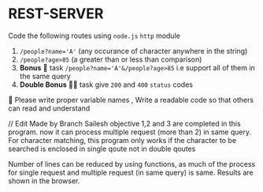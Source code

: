 # REST-SERVER

Code the following routes using `node.js` `http` module

1. `/people?name='A'` (any occurance of character anywhere in the string)
2. `/people?age>85` (a greater than or less than comparison)
3. **Bonus** :beers: task  `/people?name='A'&/people?age>85` i.e support all of them in the same query
4. **Double Bonus** 🍻:beers: task give `200` and `400` `status` codes
   

:art: Please write proper variable names , Write a readable code so that others can read and understand 

// Edit Made by Branch Sailesh
objective 1,2 and 3 are completed in this program.
now it can process multiple request (more than 2) in same query.
For character matching, this program only works if the character to be searched is enclosed in single qoute not in double qoutes

Number of lines can be reduced by using functions, as much of the process for single request and multiple request (in same query) is same.
Results are shown in the browser.
